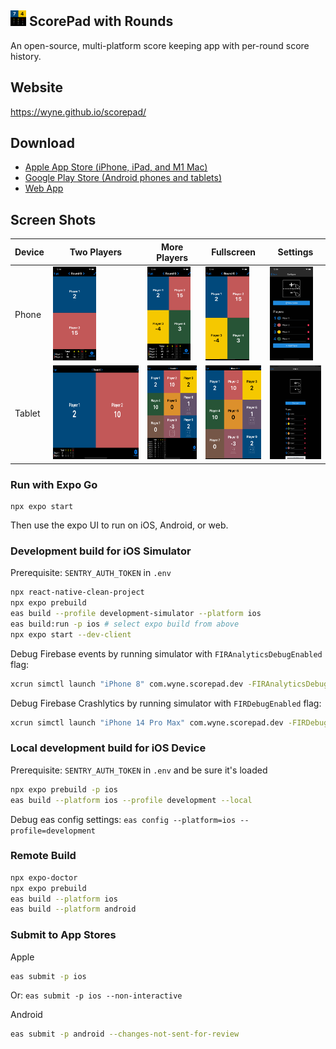 <img src="assets/icon.png" height="25"> ScorePad with Rounds
---

An open-source, multi-platform score keeping app with per-round score history.

## Website

https://wyne.github.io/scorepad/
## Download

- [Apple App Store (iPhone, iPad, and M1 Mac)](https://apps.apple.com/us/app/scorepad-with-rounds/id1577906063)
- [Google Play Store (Android phones and tablets)](https://play.google.com/store/apps/details?id=com.wyne.scorepad)
- [Web App](https://wyne.github.io/scorepad-app/)

## Screen Shots
| Device | Two Players                                                           | More Players                                                            | Fullscreen                                                                       | Settings                                                                   |
| ------ | --------------------------------------------------------------------- | ----------------------------------------------------------------------- | -------------------------------------------------------------------------------- | -------------------------------------------------------------------------- |
| Phone  | <img src="assets-stores/iphone13pro/home-2-players.png" height="150"> | <img src="assets-stores/iphone13pro/home-4-players.png" height="150">   | <img src="assets-stores/iphone13pro/home-4-players-expanded.png" height="150">   | <img src="assets-stores/iphone13pro/configure-4-players.png" height="150"> |
| Tablet | <img src="assets-stores/ipadpro-11/home-2-players.png" height="150">  | <img src="assets-stores/ipadpro-11/home-many-players.png" height="150"> | <img src="assets-stores/ipadpro-11/home-many-players-expanded.png" height="150"> | <img src="assets-stores/ipadpro-11/configure.png" height="150">            |


### Run with Expo Go

```
npx expo start
```

Then use the expo UI to run on iOS, Android, or web.

### Development build for iOS Simulator

Prerequisite: `SENTRY_AUTH_TOKEN` in `.env`

```zsh
npx react-native-clean-project
npx expo prebuild
eas build --profile development-simulator --platform ios
eas build:run -p ios # select expo build from above
npx expo start --dev-client
```

Debug Firebase events by running simulator with `FIRAnalyticsDebugEnabled` flag:

```zsh
xcrun simctl launch "iPhone 8" com.wyne.scorepad.dev -FIRAnalyticsDebugEnabled
```

Debug Firebase Crashlytics by running simulator with `FIRDebugEnabled` flag:

```zsh
xcrun simctl launch "iPhone 14 Pro Max" com.wyne.scorepad.dev -FIRDebugEnabled
```

### Local development build for iOS Device

Prerequisite: `SENTRY_AUTH_TOKEN` in `.env` and be sure it's loaded

```zsh
npx expo prebuild -p ios
eas build --platform ios --profile development --local
```

Debug eas config settings: `eas config --platform=ios --profile=development`

### Remote Build

```zsh
npx expo-doctor
npx expo prebuild
eas build --platform ios
eas build --platform android
```

### Submit to App Stores

Apple

```zsh
eas submit -p ios
```

Or: `eas submit -p ios --non-interactive`


Android

```zsh
eas submit -p android --changes-not-sent-for-review
```
